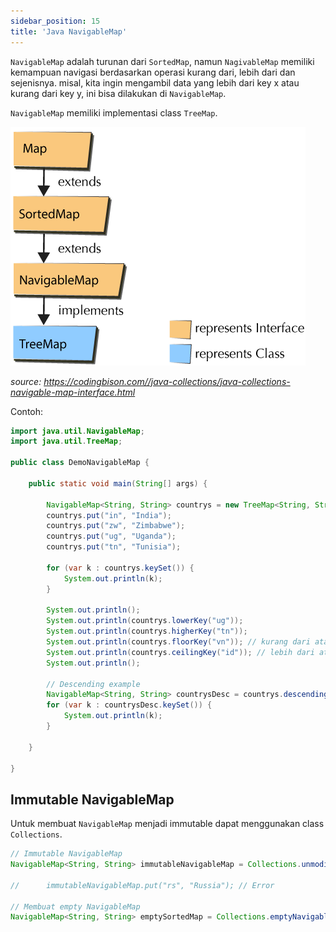 ```yaml
---
sidebar_position: 15
title: 'Java NavigableMap'
---
```


`NavigableMap` adalah turunan dari `SortedMap`, namun `NagivableMap` memiliki kemampuan navigasi berdasarkan operasi kurang dari, lebih dari dan sejenisnya. misal, kita ingin mengambil data yang lebih dari key x atau kurang dari key y, ini bisa dilakukan di `NavigableMap`.

`NavigableMap` memiliki implementasi class `TreeMap`.

![TreeMap](/img/java/treemap.png)

_source: https://codingbison.com//java-collections/java-collections-navigable-map-interface.html_

Contoh:

```java
import java.util.NavigableMap;
import java.util.TreeMap;

public class DemoNavigableMap {

	public static void main(String[] args) {
		
		NavigableMap<String, String> countrys = new TreeMap<String, String>();
		countrys.put("in", "India");
		countrys.put("zw", "Zimbabwe");
		countrys.put("ug", "Uganda");
		countrys.put("tn", "Tunisia");
		
		for (var k : countrys.keySet()) {
			System.out.println(k);
		}
		
		System.out.println();
		System.out.println(countrys.lowerKey("ug"));
		System.out.println(countrys.higherKey("tn"));
		System.out.println(countrys.floorKey("vn")); // kurang dari atau samadengan
		System.out.println(countrys.ceilingKey("id")); // lebih dari atau samadengan
		System.out.println();
		
		// Descending example
		NavigableMap<String, String> countrysDesc = countrys.descendingMap();
		for (var k : countrysDesc.keySet()) {
			System.out.println(k);
		}
		
	}

}
```

## Immutable NavigableMap

Untuk membuat `NavigableMap` menjadi immutable dapat menggunakan class `Collections`.

```java
// Immutable NavigableMap
NavigableMap<String, String> immutableNavigableMap = Collections.unmodifiableNavigableMap(countrys);

//		immutableNavigableMap.put("rs", "Russia"); // Error

// Membuat empty NavigableMap
NavigableMap<String, String> emptySortedMap = Collections.emptyNavigableMap();
```